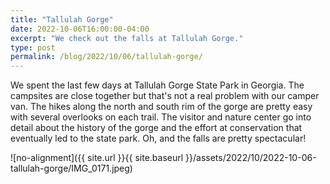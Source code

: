 ```yaml
---
title: "Tallulah Gorge"
date: 2022-10-06T16:00:00-04:00
excerpt: "We check out the falls at Tallulah Gorge."
type: post
permalink: /blog/2022/10/06/tallulah-gorge/
---
```

We spent the last few days at Tallulah Gorge State Park in Georgia. The campsites are close together but that's not a real problem with our camper van. The hikes along the north and south rim of the gorge are pretty easy with several overlooks on each trail. The visitor and nature center go into detail about the history of the gorge and the effort at conservation that eventually led to the state park. Oh, and the falls are pretty spectacular!

![no-alignment]({{ site.url }}{{ site.baseurl }}/assets/2022/10/2022-10-06-tallulah-gorge/IMG_0171.jpeg)
